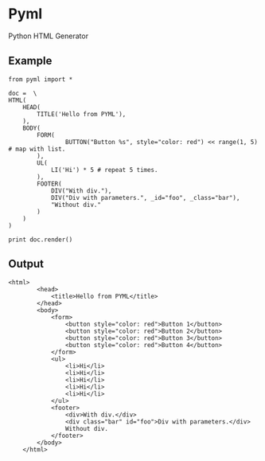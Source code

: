 Pyml
====

Python HTML Generator


Example
-------

    from pyml import *

    doc =  \
    HTML(
        HEAD(
            TITLE('Hello from PYML'),
        ),
        BODY(
            FORM(
                    BUTTON("Button %s", style="color: red") << range(1, 5) # map with list.
            ),
            UL(
                LI('Hi') * 5 # repeat 5 times.
            ),
            FOOTER(
                DIV("With div."),
                DIV("Div with parameters.", _id="foo", _class="bar"),
                "Without div."
            )
        )
    )

    print doc.render()


Output
------

    <html>
            <head>
                <title>Hello from PYML</title>
            </head>
            <body>
                <form>
                    <button style="color: red">Button 1</button>
                    <button style="color: red">Button 2</button>
                    <button style="color: red">Button 3</button>
                    <button style="color: red">Button 4</button>
                </form>
                <ul>
                    <li>Hi</li>
                    <li>Hi</li>
                    <li>Hi</li>
                    <li>Hi</li>
                    <li>Hi</li>
                </ul>
                <footer>
                    <div>With div.</div>
                    <div class="bar" id="foo">Div with parameters.</div>
                    Without div.
                </footer>
            </body>
        </html>

